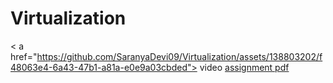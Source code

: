 # Virtualization
< a href="https://github.com/SaranyaDevi09/Virtualization/assets/138803202/f48063e4-6a43-47b1-a81a-e0e9a03cbded"> video</a>
<a href="[21ITR099 ASSIGNMENT 01.pdf](https://github.com/SaranyaDevi09/Virtualization/files/12158224/21ITR099.ASSIGNMENT.01.pdf)">assignment pdf</a>
